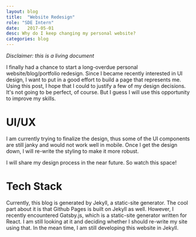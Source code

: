 ```yaml
---
layout: blog
title:  "Website Redesign"
role: "SDE Intern"
date:   2017-05-01
desc: Why do I keep changing my personal website?
categories: blog
---
```


*Disclaimer: this is a living document*

I finally had a chance to start a long-overdue personal website/blog/portfolio redesign. Since I became recently interested in UI design, I want to put in a good effort to build a page that represents me. Using this post, I hope that I could to justify a few of my design decisions. It's not going to be perfect, of course. But I guess I will use this opportunity to improve my skills.

# UI/UX

I am currently trying to finalize the design, thus some of the UI components are still janky and would not work well in mobile. Once I get the design down, I will re-write the styling to make it more robust.

I will share my design process in the near future. So watch this space!

# Tech Stack

Currently, this blog is generated by Jekyll, a static-site generator. The cool part about it is that Github Pages is built on Jekyll as well. However, I recently encountered Gatsby.js, which is a static-site generator written for React. I am still looking at it and deciding whether I should re-write my site using that. In the mean time, I am still developing this website in Jekyll.
